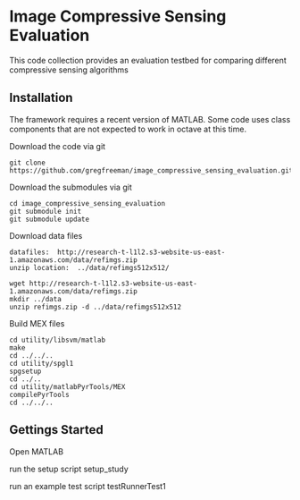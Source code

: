 Image Compressive Sensing Evaluation 
====================================

This code collection provides an evaluation testbed for comparing different compressive sensing algorithms

Installation
------------

The framework requires a recent version of MATLAB.  Some code uses class components that are not expected to work in octave at this time.

Download the code via git

    git clone https://github.com/gregfreeman/image_compressive_sensing_evaluation.git

Download the submodules via git

    cd image_compressive_sensing_evaluation
    git submodule init
    git submodule update

Download data files

	datafiles:  http://research-t-l1l2.s3-website-us-east-1.amazonaws.com/data/refimgs.zip 
	unzip location:  ../data/refimgs512x512/  	
	
	wget http://research-t-l1l2.s3-website-us-east-1.amazonaws.com/data/refimgs.zip
	mkdir ../data
	unzip refimgs.zip -d ../data/refimgs512x512

Build MEX files

    cd utility/libsvm/matlab
    make
    cd ../../..
    cd utility/spgl1
    spgsetup
    cd ../..
    cd utility/matlabPyrTools/MEX
    compilePyrTools
    cd ../../..


Gettings Started
----------------

Open MATLAB

run the setup script
    setup_study

run an example test script
    testRunnerTest1






